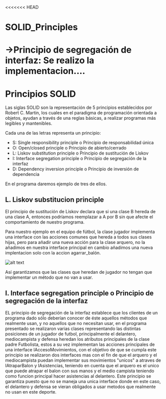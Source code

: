 <<<<<<< HEAD
# SOLID_Principles


->Principio de segregación de interfaz:
Se realizo la implementacion....
=======
# Principios SOLID

Las siglas SOLID son la representación de 5 principios establecidos por Robert C. Martin, los cuales en el paradigma de programación orientada a objetos, 
ayudan a través de una reglas básicas, a realizar programas más legibles y mantenibles.

Cada una de las letras representa un principio:

- S: Single responsibility principle o Principio de responsabilidad única
- O: Open/closed principle o Principio de abierto/cerrado
- L: Liskov substitution principle o Principio de sustitución de Liskov
- I: Interface segregation principle o Principio de segregación de la interfaz
- D: Dependency inversion principle o Principio de inversión de dependencia

En el programa daremos ejemplo de tres de ellos.

## L. Liskov substitucion principle 

El principio de sustitución de Liskov declara que si una clase B hereda de una clase A, entonces podríamos reemplazar a A por B sin que afecte el 
comportamiento de nuestro programa.

Para nuestro ejemplo en el equipo de fútbol, la clase jugador implementa una interface con las acciones comunes que hereda a todos sus clases hijas, 
pero para añadir una nueva acción para la clase arquero, no la añadimos en nuestra interface principal en cambio añadimos una nueva implentacion solo 
con la accion agarrar_balón.

![alt text](https://github.com/scesar87/SOLID_Principles/blob/master/images/Liskov.png)

Así garantizamos que las clases que heredan de jugador no tengan que implementar un método que no van a usar.


## I. Interface segregation principle o Principio de segregación de la interfaz

EL principio de segregación de la interfaz establece que los clientes de un programa dado sólo deberían conocer de éste aquellos métodos que realmente usan,
 y no aquellos que no necesitan usar, en el programa presentado se realizaron varias clases representando las distintas posiciones de un jugador de futbol, 
principalmente el delantero, mediocampista y defensa heredan los atributos principales de la clase padre Futbolista, estos a su vez implementan las acciones 
principales de una interface IAccesoMovimientos, con el objetivo de que se cumpla este principio se realizaron dos interfaces mas con el fin de que el arquero
y el mediocampista puedan implementar sus movimientos "unicos" a atraves de IAtraparBalon y IAsistencias, teniendo en cuenta que el arquero es el unico que puede
atrapar el balon con sus manos y el medio campista teniendo como funcion principal hacer asistencias al delantero. 
Este principio se garantiza puesto que no se maneja una unica interface donde en este caso, el delantero y defensa se vieran obligados a usar metodos 
que realmente no usan en este deporte.


